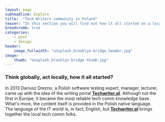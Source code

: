 ```yaml
---
layout: page
subheadline: Explore
title:  "Tech Writers community in Poland"
teaser: "In this section you will find out how it all started on a local level."
breadcrumb: true
categories:
    - post
    - design
header:
    image_fullwidth: "unsplash_brooklyn-bridge_header.jpg"
image:
    thumb: "unsplash_brooklyn-bridge-thumb.jpg"
---
```

### Think globally, act locally, how it all started?
In 2013 Dariusz Drezno, a Polish software testing expert, manager, lecturer, came up with the idea of the writing portal **[Techwriter.pl](http://techwriter.pl/)**. Although not the first in Europe, it became the most reliable tech comm knowledge base. What's more, the content itself is provided in the Polish native language. The language of the IT world is, in fact, English, but **[Techwriter.pl](http://techwriter.pl/)** brings together the local tech comm folks.
